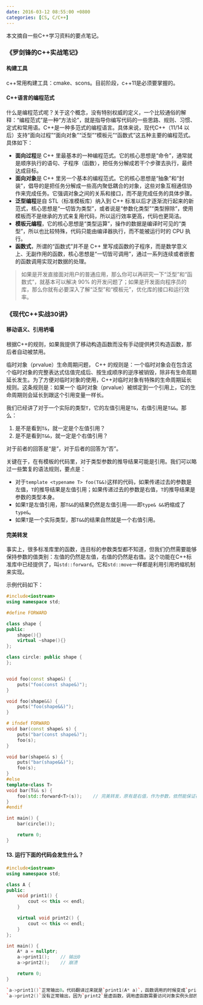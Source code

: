 ```yaml
---
date: 2016-03-12 08:55:00 +0800
categories: [CS, C/C++]
---
```




本文摘自一些C++学习资料的要点笔记。

### 《罗剑锋的C++实战笔记》
#### 构建工具
c++常用构建工具：cmake、scons。目前阶段，c++11是必须要掌握的。

#### C++语言的编程范式
什么是编程范式呢？关于这个概念，没有特别权威的定义，一个比较通俗的解释：“编程范式”是一种“方法论”，就是指导你编写代码的一些思路、规则、习惯、定式和常用语。C++是一种多范式的编程语言。具体来说，现代C++（11/14 以后）支持“面向过程”“面向对象”“泛型”“模板元”“函数式”这五种主要的编程范式。具体如下：
- **面向过程**是 C++ 里最基本的一种编程范式。它的核心思想是“命令”，通常就是顺序执行的语句、子程序（函数），把任务分解成若干个步骤去执行，最终达成目标。
- **面向对象**是 C++ 里另一个基本的编程范式。它的核心思想是“抽象”和“封装”，倡导的是把任务分解成一些高内聚低耦合的对象，这些对象互相通信协作来完成任务。它强调对象之间的关系和接口，而不是完成任务的具体步骤。
- **泛型编程**是自 STL（标准模板库）纳入到 C++ 标准以后才逐渐流行起来的新范式，核心思想是“一切皆为类型”，或者说是“参数化类型”“类型擦除”，使用模板而不是继承的方式来复用代码，所以运行效率更高，代码也更简洁。
- **模板元编程**，它的核心思想是“类型运算”，操作的数据是编译时可见的“类型”，所以也比较特殊，代码只能由编译器执行，而不能被运行时的 CPU 执行。
- **函数式**，所谓的“函数式”并不是 C++ 里写成函数的子程序，而是数学意义上、无副作用的函数，核心思想是“一切皆可调用”，通过一系列连续或者嵌套的函数调用实现对数据的处理。

>如果是开发直接面对用户的普通应用，那么你可以再研究一下“泛型”和“函数式”，就基本可以解决 90% 的开发问题了；如果是开发面向程序员的库，那么你就有必要深入了解“泛型”和“模板元”，优化库的接口和运行效率。

### 《现代C++实战30讲》

#### 移动语义、引用坍塌
根据C++的规则，如果我提供了移动构造函数而没有手动提供拷贝构造函数，那后者自动被禁用。

临时对象（prvalue）生命周期问题， C++ 的规则是：一个临时对象会在包含这个临时对象的完整表达式估值完成后、按生成顺序的逆序被销毁，除非有生命周期延长发生。为了方便对临时对象的使用，C++对临时对象有特殊的生命周期延长规则。这条规则是：如果一个 临时对象（prvalue）被绑定到一个引用上，它的生命周期则会延长到跟这个引用变量一样长。


我们已经讲了对于一个实际的类型`T`，它的左值引用是`T&`，右值引用是`T&&`。那么：
1. 是不是看到`T&`，就一定是个左值引用？
2. 是不是看到`T&&`，就一定是个右值引用？

对于前者的回答是“是”，对于后者的回答为“否”。

关键在于，在有模板的代码里，对于类型参数的推导结果可能是引用。我们可以略过一些繁复的语法规则，要点是：
- 对于`template <typename T> foo(T&&)`这样的代码，如果传递过去的参数是左值，`T`的推导结果是左值引用；如果传递过去的参数是右值，`T`的推导结果是参数的类型本身。
- 如果`T`是左值引用，那`T&&`的结果仍然是左值引用——即`type& &&`坍缩成了`type&`。
- 如果`T`是一个实际类型，那`T&&`的结果自然就是一个右值引用。

#### 完美转发
事实上，很多标准库里的函数，连目标的参数类型都不知道，但我们仍然需要能够保持参数的值类别：左值的仍然是左值，右值的仍然是右值。这个功能在C++标准库中已经提供了，叫`std::forward`。它和`std::move`一样都是利用引用坍缩机制来实现。

示例代码如下：
```c++
#include<iostream>
using namespace std;

#define FORWARD

class shape {
public:
    shape(){}
    virtual ~shape(){}
};

class circle: public shape {
};


void foo(const shape&) {
    puts("foo(const shape&)");
}

void foo(shape&&) {
    puts("foo(shape&&)");
}

# ifndef FORWARD
void bar(const shape& s) {
    puts("bar(const shape&)");
    foo(s);
}

void bar(shape&& s) {
    puts("bar(shape&&)");  
    foo(s);
}
#else 
template<class T>
void bar(T&& s) {
    foo(std::forward<T>(s));    // 完美转发，原有是右值，作为参数，依然能保证在foo中是右值, 调用foo(shape&&)
}
#endif

int main() {
    bar(circle());

    return 0;
}
```


#### 13. 运行下面的代码会发生什么？
```c++
#include<iostream>
using namespace std;

class A {
public:
	void print1() {
		cout << this << endl;
	}

	virtual void print2() {
		cout << this << endl;
	}
};

int main() {
	A* a = nullptr;
	a->print1();    // 输出0
	a->print2();    // 崩溃

	return 0;
}

`a->print1()`正常输出0。代码翻译过来就是`print1(A* a)`，函数调用的时候变成`print1(nullptr)`，`this`指针此时为`nullptr`，所以输出值为0。     
`a->print2()`没有正常输出，因为`print2`是虚函数，调用虚函数需要访问对象实例头部的虚函数表指针，再通过这个虚函数表指针访问虚函数表，再JUMP到具体的虚函数实现。此时并没有对象实例，无法访问到头部的虚函数表指针，所以崩溃。